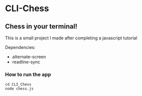 # CLI-Chess
## Chess in your terminal! ##

This is a small project I made after completing a javascript tutorial

Dependencies:
  - alternate-screen
  - readline-sync

### How to run the app ###
```cd CLI_Chess```<br>
```node chess.js```
